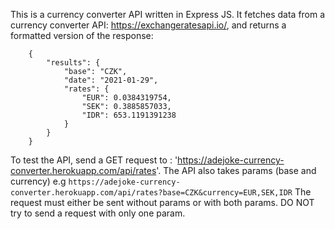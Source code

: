 This is a currency converter API written in Express JS.
It fetches data from a currency converter API: https://exchangeratesapi.io/,
and returns a formatted version of the response:

```
    {
        "results": {
            "base": "CZK",
            "date": "2021-01-29",
            "rates": {
                "EUR": 0.0384319754,
                "SEK": 0.3885857033,
                "IDR": 653.1191391238
            }
        }
    }
```

To test the API, send a GET request to : 'https://adejoke-currency-converter.herokuapp.com/api/rates'. 
The API also takes params (base and currency) e.g
    ```https://adejoke-currency-converter.herokuapp.com/api/rates?base=CZK&currency=EUR,SEK,IDR```
    The request must either be sent without params or with both params. DO NOT try to send a request with only one param.
